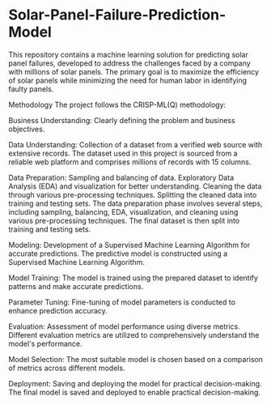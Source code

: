 # Solar-Panel-Failure-Prediction-Model
This repository contains a machine learning solution for predicting solar panel failures, developed to address the challenges faced by a company with millions of solar panels. The primary goal is to maximize the efficiency of solar panels while minimizing the need for human labor in identifying faulty panels.

Methodology
The project follows the CRISP-ML(Q) methodology:

Business Understanding: Clearly defining the problem and business objectives.

Data Understanding: Collection of a dataset from a verified web source with extensive records.
The dataset used in this project is sourced from a reliable web platform and comprises millions of records with 15 columns.

Data Preparation: Sampling and balancing of data.
Exploratory Data Analysis (EDA) and visualization for better understanding.
Cleaning the data through various pre-processing techniques.
Splitting the cleaned data into training and testing sets.
The data preparation phase involves several steps, including sampling, balancing, EDA, visualization, and cleaning using various pre-processing techniques. The final dataset is then split into training and testing sets.

Modeling: Development of a Supervised Machine Learning Algorithm for accurate predictions.
The predictive model is constructed using a Supervised Machine Learning Algorithm.

Model Training: 
The model is trained using the prepared dataset to identify patterns and make accurate predictions.

Parameter Tuning: 
Fine-tuning of model parameters is conducted to enhance prediction accuracy.

Evaluation: Assessment of model performance using diverse metrics.
Different evaluation metrics are utilized to comprehensively understand the model's performance.

Model Selection: 
The most suitable model is chosen based on a comparison of metrics across different models.

Deployment: Saving and deploying the model for practical decision-making.
The final model is saved and deployed to enable practical decision-making.
